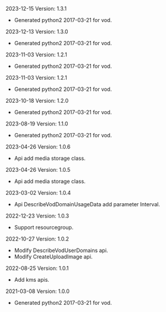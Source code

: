 2023-12-15 Version: 1.3.1
- Generated python2 2017-03-21 for vod.

2023-12-13 Version: 1.3.0
- Generated python2 2017-03-21 for vod.

2023-11-03 Version: 1.2.1
- Generated python2 2017-03-21 for vod.

2023-11-03 Version: 1.2.1
- Generated python2 2017-03-21 for vod.

2023-10-18 Version: 1.2.0
- Generated python2 2017-03-21 for vod.

2023-08-19 Version: 1.1.0
- Generated python2 2017-03-21 for vod.

2023-04-26 Version: 1.0.6
- Api add media storage class.

2023-04-26 Version: 1.0.5
- Api add media storage class.

2023-03-02 Version: 1.0.4
- Api DescribeVodDomainUsageData add parameter Interval.

2022-12-23 Version: 1.0.3
- Support resourcegroup.

2022-10-27 Version: 1.0.2
- Modify DescribeVodUserDomains api.
- Modify CreateUploadImage api.

2022-08-25 Version: 1.0.1
- Add kms apis.

2021-03-08 Version: 1.0.0
- Generated python2 2017-03-21 for vod.

